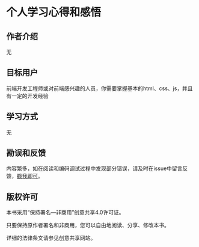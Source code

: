 # 个人学习心得和感悟

## 作者介绍

无

## 目标用户

前端开发工程师或对前端感兴趣的人员，你需要掌握基本的html、css、js，并且有一定的开发经验

## 学习方式

无

## 勘误和反馈

内容繁多，如在阅读和编码调试过程中发现部分错误，请及时在issue中留言反馈，[戳我即可](https://github.com/HuyueHappy/book/issues)。

## 版权许可

本书采用“保持署名—非商用”创意共享4.0许可证。

只要保持原作者署名和非商用，您可以自由地阅读、分享、修改本书。

详细的法律条文请参见创意共享网站。
